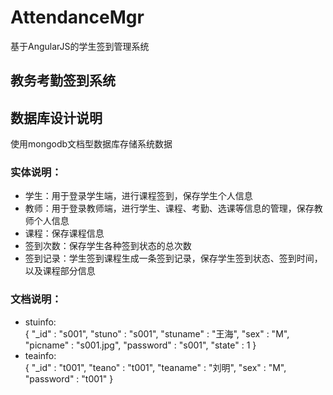 # AttendanceMgr
基于AngularJS的学生签到管理系统
## 教务考勤签到系统 ##
## 数据库设计说明
使用mongodb文档型数据库存储系统数据
### 实体说明：
- 学生：用于登录学生端，进行课程签到，保存学生个人信息
- 教师：用于登录教师端，进行学生、课程、考勤、选课等信息的管理，保存教师个人信息
- 课程：保存课程信息
- 签到次数：保存学生各种签到状态的总次数
- 签到记录：学生签到课程生成一条签到记录，保存学生签到状态、签到时间，以及课程部分信息

### 文档说明：
- stuinfo:  
{
    "_id" : "s001",
    "stuno" : "s001",
    "stuname" : "王海",
    "sex" : "M",
    "picname" : "s001.jpg",
    "password" : "s001",
    "state" : 1
}  
- teainfo:  
{
    "_id" : "t001",
    "teano" : "t001",
    "teaname" : "刘明",
    "sex" : "M",
    "password" : "t001"
}
